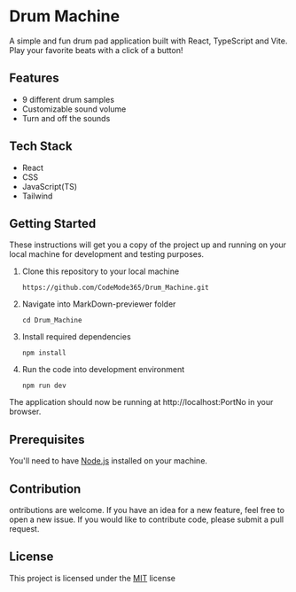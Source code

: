# Drum Machine
A simple and fun drum pad application built with React, TypeScript and Vite. Play your favorite beats with a click of a button!

## Features
* 9 different drum samples
* Customizable sound volume
* Turn and off the sounds

## Tech Stack
* React 
* CSS
* JavaScript(TS)
* Tailwind

## Getting Started
These instructions will get you a copy of the project up and running on your local machine for development and testing purposes.

1. Clone this repository to your local machine
    ``` 
    https://github.com/CodeMode365/Drum_Machine.git
    ```
1. Navigate into MarkDown-previewer folder
    ``` 
    cd Drum_Machine 
    ```
1. Install required dependencies
    ```
    npm install
    ```
1. Run the code into development environment
    ```
    npm run dev 
    ```
 The application should now be running at http://localhost:PortNo in your browser.

## Prerequisites
You'll need to have [Node.js](https://nodejs.org/en/) installed on your machine.

## Contribution
ontributions are welcome. If you have an idea for a new feature, feel free to open a new issue. If you would like to contribute code, please submit a pull request.

## License
This project is licensed under the [MIT](https://opensource.org/licenses/MIT) license

